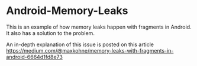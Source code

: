 # Android-Memory-Leaks
This is an example of how memory leaks happen with fragments in Android. It also has a solution to the problem.

An in-depth explanation of this issue is posted on this article https://medium.com/@maxkohne/memory-leaks-with-fragments-in-android-6664d1fd8e73

